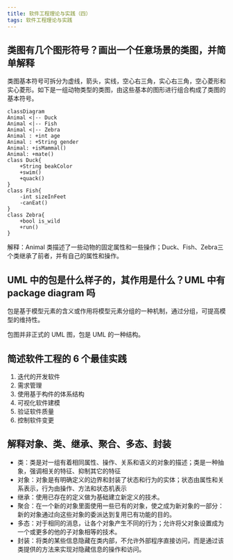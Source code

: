 ```yaml
---
title: 软件工程理论与实践（四）
tags: 软件工程理论与实践
---
```


## 类图有几个图形符号？画出一个任意场景的类图，并简单解释

类图基本符号可拆分为虚线，箭头，实线，空心右三角，实心右三角，空心菱形和实心菱形。如下是一组动物类型的类图，由这些基本的图形进行组合构成了类图的基本符号。

```mermaid
classDiagram
Animal <|-- Duck
Animal <|-- Fish
Animal <|-- Zebra
Animal : +int age
Animal : +String gender
Animal: +isMammal()
Animal: +mate()
class Duck{
    +String beakColor
    +swim()
    +quack()
}
class Fish{
    -int sizeInFeet
    -canEat()
}
class Zebra{
    +bool is_wild
    +run()
}
```

解释：Animal 类描述了一些动物的固定属性和一些操作；Duck、Fish、Zebra三个类继承了前者，并有自己的属性和操作。

## UML 中的包是什么样子的，其作用是什么？UML 中有 package diagram 吗

包是基于模型元素的含义或作用将模型元素分组的一种机制，通过分组，可提高模型的维持性。

包图并非正式的 UML 图，包是 UML 的一种结构。

## 简述软件工程的 6 个最佳实践

1. 迭代的开发软件
2. 需求管理
3. 使用基于构件的体系结构
4. 可视化软件建模
5. 验证软件质量
6. 控制软件变更

## 解释对象、类、继承、聚合、多态、封装

- 类：类是对一组有着相同属性、操作、关系和语义的对象的描述；类是一种抽象，强调相关的特征、抑制其它的特征
- 对象：对象是有明确定义的边界和封装了状态和行为的实体；状态由属性和关系表示，行为由操作、方法和状态机表示
- 继承：使用已存在的定义做为基础建立新定义的技术。
- 聚合：在一个新的对象里面使用一些已有的对象，使之成为新对象的一部分：新的对象通过向这些对象的委派达到复用已有功能的目的。
- 多态：对于相同的消息，让各个对象产生不同的行为；允许将父对象设置成为一个或更多的他的子对象相等的技术。
- 封装：将类的某些信息隐藏在类内部，不允许外部程序直接访问，而是通过该类提供的方法来实现对隐藏信息的操作和访问。
